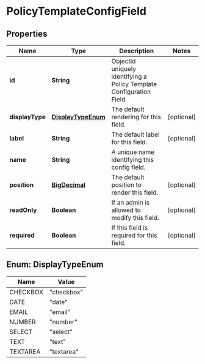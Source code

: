 
# PolicyTemplateConfigField

## Properties
Name | Type | Description | Notes
------------ | ------------- | ------------- | -------------
**id** | **String** | ObjectId uniquely identifying a Policy Template Configuration Field | 
**displayType** | [**DisplayTypeEnum**](#DisplayTypeEnum) | The default rendering for this field. |  [optional]
**label** | **String** | The default label for this field. |  [optional]
**name** | **String** | A unique name identifying this config field. | 
**position** | [**BigDecimal**](BigDecimal.md) | The default position to render this field. |  [optional]
**readOnly** | **Boolean** | If an admin is allowed to modify this field. |  [optional]
**required** | **Boolean** | If this field is required for this field. |  [optional]


<a name="DisplayTypeEnum"></a>
## Enum: DisplayTypeEnum
Name | Value
---- | -----
CHECKBOX | &quot;checkbox&quot;
DATE | &quot;date&quot;
EMAIL | &quot;email&quot;
NUMBER | &quot;number&quot;
SELECT | &quot;select&quot;
TEXT | &quot;text&quot;
TEXTAREA | &quot;textarea&quot;



